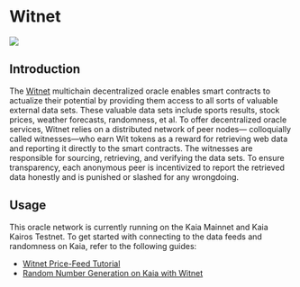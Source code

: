 # Witnet

![](/img/banners/kaia-witnet.png)

## Introduction

The [Witnet](https://docs.witnet.io/) multichain decentralized oracle enables smart contracts to actualize their potential by providing them access to all sorts of valuable external data sets. These valuable data sets include sports results, stock prices, weather forecasts, randomness, et al.
To offer decentralized oracle services, Witnet relies on a distributed network of peer nodes— colloquially called witnesses—who earn Wit tokens as a reward for retrieving web data and reporting it directly to the smart contracts. The witnesses are responsible for sourcing, retrieving, and verifying the data sets. To ensure transparency, each anonymous peer is incentivized to report the retrieved data honestly and is punished or slashed for any wrongdoing.

## Usage

This oracle network is currently running on the Kaia Mainnet and Kaia Kairos Testnet. To get started with connecting to the data feeds and randomness on Kaia, refer to the following guides:

* [Witnet Price-Feed Tutorial](https://metaverse-knowledge-kit.klaytn.foundation/docs/decentralized-oracle/oracle-providers/witnet-tutorial)
* [Random Number Generation on Kaia with Witnet](https://medium.com/klaytn/random-number-generation-on-klaytn-with-witnet-ae136dad0562)
